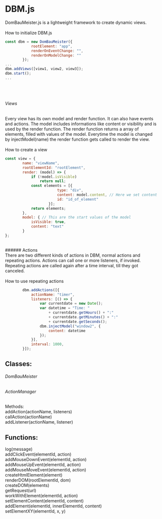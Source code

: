 # DBM.js
DomBauMeister.js is a lightweight framework to create dynamic views.
<br />
<br />
How to initialize DBM.js<br />
```javascript
const dbm = new DomBauMeister({
            rootElement: "app",
            renderOnEventChange: "",
            renderOnModelChange: ""
        });
...
dbm.addViews([view1, view2, view3]);
dbm.start();
...
```
<br /><br />
###### Views<br />
Every view has its own model and render function. It can also have events and actions. The model includes informations like content or visibility and is used by the render function. The render function returns a array of elements, filled with values of the model. Everytime the model is changed by injectModel(name) the render function gets called to render the view.
<br />
<br />
How to create a view<br />
```javascript
const view = {
        name: "viewName",
        rootElementId: "rootElement",
        render: (model) => {
            if (!model.isVisible)
                return null;
            const elements = [{
                        type: "div",
                        content: model.content, // Here we set content from model to the element 
                        id: "id_of_element"
                    }];
            return elements;
        },
        model: { // This are the start values of the model
            isVisible: true,
            content: "text"
        }
};
```
<br />
 ######    Actions 
<br />
There are two different kinds of actions in DBM, normal actions and repeating actions. Actions can call one or more listeners, if invoked. Repeating actions are called again after a time interval, till they got canceled.
<br />
<br />
How to use repeating actions<br />

```javascript
        dbm.addActions([{
            actionName: "timer",
            listeners: [() => {
                var currentdate = new Date();
                var datetime = "Time: "
                    + currentdate.getHours() + ":"
                    + currentdate.getMinutes() + ":"
                    + currentdate.getSeconds();
                dbm.injectModel("window2", {
                    content: datetime
                });
            }],
            interval: 1000,
        }]);
```

## Classes: 
###### DomBauMeister<br />

######  ActionManager<br />
Methods:<br />
  addAction(actionName, listeners)<br />
  callAction(actionName)<br />
  addListener(actionName, listener)<br />

## Functions:
  log(message)<br />
  addClickEvent(elementId, action)<br />
  addMouseDownEvent(elementId, action)<br />
  addMouseUpEvent(elementId, action)<br />
  addMouseMoveEvent(elementId, action)<br />
  createHtmlElement(element)<br />
  renderDOM(rootElementId, dom)<br />
  createDOM(elements)<br />
  getRequest(url)<br />
  workWithElement(elementId, action)<br />
  setElementContent(elementId, content)<br />
  addElement(elementId, innerElementId, content)<br />
  setElementXY(elementId, x, y)<br />
